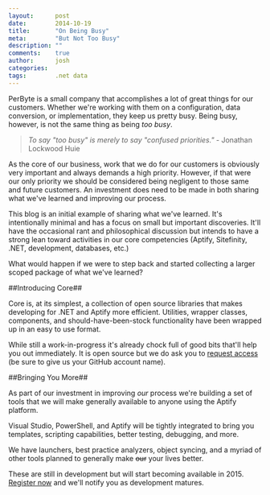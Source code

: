 ```yaml
---
layout:      post
date:        2014-10-19
title:       "On Being Busy"
meta:        "But Not Too Busy"
description: ""
comments:    true
author:      josh
categories:  
tags:        .net data
---
```


PerByte is a small company that accomplishes a lot of great things for our customers. Whether we're working with them on a configuration, data conversion, or implementation, they keep us pretty busy. Being busy, however, is not the same thing as being *too busy*.

> *To say "too busy" is merely to say "confused priorities."*
> \- Jonathan Lockwood Huie

As the core of our business, work that we do for our customers is obviously very important and always demands a high priority. However, if that were our only priority we should be considered being negligent to those same and future customers. An investment does need to be made in both sharing what we've learned and improving our process.

This blog is an initial example of sharing what we've learned. It's intentionally minimal and has a focus on small but important discoveries. It'll have the occasional rant and philosophical discussion but intends to have a strong lean toward activities in our core competencies (Aptify, Sitefinity, .NET, development, databases, etc.)

What would happen if we were to step back and started collecting a larger scoped package of what we've learned?

##Introducing Core##

Core is, at its simplest, a collection of open source libraries that makes developing for .NET and Aptify more efficient. Utilities, wrapper classes, components, and should-have-been-stock functionality have been wrapped up in an easy to use format.

While still a work-in-progress it's already chock full of good bits that'll help you out immediately. It is open source but we do ask you to [request access](http://www.perbyte.com/powertools/) (be sure to give us your GitHub account name).

##Bringing You More##

As part of our investment in improving *our* process we're building a set of tools that we will make generally available to anyone using the Aptify platform.

Visual Studio, PowerShell, and Aptify will be tightly integrated to bring you templates, scripting capabilities, better testing, debugging, and more.

We have launchers, best practice analyzers, object syncing, and a myriad of other tools planned to generally make <del>our</del> your lives better.

These are still in development but will start becoming available in 2015. [Register now](http://www.perbyte.com/powertools/) and we'll notify you as development matures.
